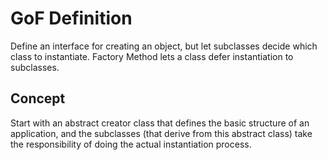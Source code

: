 # GoF Definition

Define an interface for creating an object, but let subclasses decide which class to instantiate. Factory Method lets a class defer instantiation to subclasses.

## Concept

Start with an abstract creator class that defines the basic structure of an application, and the subclasses (that derive from this abstract class) take the responsibility of doing the actual instantiation process.
